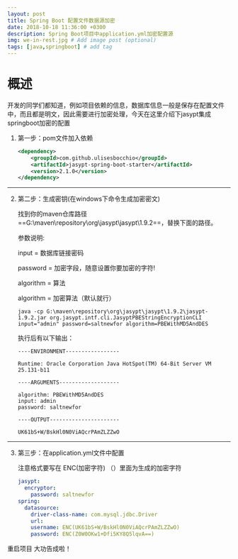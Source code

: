 ```yaml
---
layout: post
title: Spring Boot 配置文件数据源加密
date: 2018-10-18 11:36:00 +0300
description: Spring Boot项目中application.yml加密配置源
img: we-in-rest.jpg # Add image post (optional)
tags: [java,springboot] # add tag
---
```


# 概述

开发的同学们都知道，例如项目依赖的信息，数据库信息一般是保存在配置文件中，而且都是明文，因此需要进行加密处理，今天在这里介绍下jasypt集成springboot加密的配置

1. 第一步：pom文件加入依赖

   ```xml
   <dependency>
       <groupId>com.github.ulisesbocchio</groupId>
       <artifactId>jasypt-spring-boot-starter</artifactId>
       <version>2.1.0</version>
   </dependency>
   ```
------

2. 第二步：生成密钥(在windows下命令生成加密密文)

   找到你的maven仓库路径==G:\maven\repository\org\jasypt\jasypt\1.9.2\==，替换下面的路径。

   参数说明:

   input = 数据库链接密码

   password = 加密字段，随意设置你要加密的字符!

   algorithm = 算法

   algorithm = 加密算法（默认就行）

   ```
   java -cp G:\maven\repository\org\jasypt\jasypt\1.9.2\jasypt-1.9.2.jar org.jasypt.intf.cli.JasyptPBEStringEncryptionCLI input="admin" password=saltnewfor algorithm=PBEWithMD5AndDES
   ```

   执行后有以下输出：

   ```
   ----ENVIRONMENT-----------------
    
   Runtime: Oracle Corporation Java HotSpot(TM) 64-Bit Server VM 25.131-b11 
    
   ----ARGUMENTS-------------------
    
   algorithm: PBEWithMD5AndDES
   input: admin
   password: saltnewfor
    
   ----OUTPUT----------------------
    
   UK61bS+W/BskHl0N0ViAQcrPAmZLZZwO
   
   ```
------

3. 第三步：在application.yml文件中配置

   注意格式要写在  ENC(加密字符)    （）里面为生成的加密字符

   ```yaml
   jasypt:
     encryptor:
       password: saltnewfor
   spring:    
     datasource:
       driver-class-name: com.mysql.jdbc.Driver
       url:  
       username: ENC(UK61bS+W/BskHl0N0ViAQcrPAmZLZZwO)
       password: ENC(Z0W0OKw1+Dfi5KY8Q5lqvA==)
   ```

重启项目 大功告成啦！